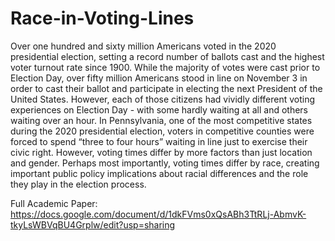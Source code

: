 # Race-in-Voting-Lines
Over one hundred and sixty million Americans voted in the 2020 presidential election, setting a record number of ballots cast and the highest voter turnout rate since 1900. While the majority of votes were cast prior to Election Day, over fifty million Americans stood in line on November 3 in order to cast their ballot and participate in electing the next President of the United States. However, each of those citizens had vividly different voting experiences on Election Day - with some hardly waiting at all and others waiting over an hour.  In Pennsylvania, one of the most competitive states during the 2020 presidential election, voters in competitive counties were forced to spend “three to four hours” waiting in line just to exercise their civic right. However, voting times differ by more factors than just location and gender. Perhaps most importantly, voting times differ by race, creating important public policy implications about racial differences and the role they play in the election process. 

Full Academic Paper: https://docs.google.com/document/d/1dkFVms0xQsABh3TtRLj-AbmvK-tkyLsWBVqBU4Grplw/edit?usp=sharing
